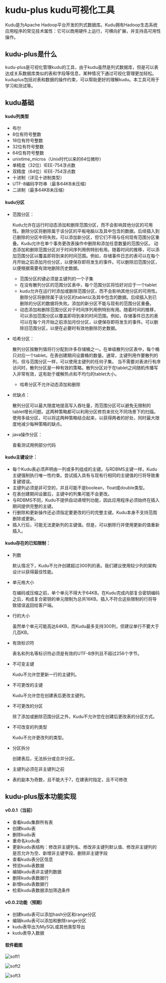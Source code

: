 # kudu-plus kudu可视化工具
Kudu是为Apache Hadoop平台开发的列式数据库。Kudu拥有Hadoop生态系统应用程序的常见技术属性：它可以商用硬件上运行，可横向扩展，并支持高可用性操作。 

## kudu-plus是什么

kudu-plus是可视化管理kudu的工具，由于kudu虽然是列式数据库，但是可以表达成关系数据库类似的表和字段等信息，某种情况下通过可视化管理更加轻松。kuduplus包括对表和数据的操作约束，可以帮助更好的理解kudu。本工具可用于学习和测试等。

## kudu基础

#### kudu列类型
- 布尔
- 8位有符号整数
- 16位有符号整数
- 32位有符号整数
- 64位有符号整数
- unixtime_micros（Unix时代以来的64位微秒）
- 单精度（32位）IEEE-754浮点数
- 双精度（64位）IEEE-754浮点数
- 十进制（详见十进制类型）
- UTF-8编码字符串（最多64KB未压缩）
- 二进制（最多64KB未压缩）

#### kudu分区
  - 范围分区：
  
    Kudu允许在运行时动态添加和删除范围分区，而不会影响其他分区的可用性。删除分区将删除属于该分区的平板电脑以及其中包含的数据。后续插入到已删除的分区中将失败。可以添加新分区，但它们不得与任何现有范围分区重叠。Kudu允许在单个事务更改表操作中删除和添加任意数量的范围分区。
    动态添加和删除范围分区对于时间序列用例特别有用。随着时间的推移，可以添加范围分区以覆盖即将到来的时间范围。例如，存储事件日志的表可以在每个月开始之前添加月份分区，以便保存即将发生的事件。可以删除旧范围分区，以便根据需要有效地删除历史数据。
    
    - 范围分区的键必须是主键列的一个子集
    - 在没有散列分区的范围分区表中，每个范围分区将恰好对应于一个tablet
    - kudu允许在运行时添加或删除范围分区，而不会影响其他分区的可用性。删除分区将删除属于该分区的tablet以及其中包含的数据。后续插入到已删除的分区的数据将失败。添加的新分区不能与现有的范围分区重叠。
    - 动态添加和删除范围分区对于时间序列用例特别有用。随着时间的推移，可以添加范围分区以覆盖即将到来的时间范围。例如，存储事件日志的表可以在每个月开始之前添加月份分区，以便保存即将发生的事件。可以删除旧范围分区，以便在必要时有效地删除历史数据。
    
  
  - 哈希分区：
  
    散列分区按散列值将行分配到许多存储桶之一。在单级散列分区表中，每个桶只对应一个tablet。在表创建期间设置桶的数量。通常，主键列用作要散列的列，但与范围分区一样，可以使用主键列的任何子集。
    当不需要对表进行有序访问时，散列分区是一种有效的策略。散列分区对于在tablet之间随机传播写入非常有效，这有助于缓解热点和不均匀的tablet大小。
    
    - 哈希分区不允许动态添加和删除
    
  - 优缺点：
  
    散列分区可以最大限度地提高写入吞吐量，而范围分区可以避免无限制的tablet增长问题。这两种策略都可以利用分区修剪来优化不同场景下的扫描。使用多级分区，可以将这两种策略结合起来，以获得两者的好处，同时最大限度地减少每种策略的缺点。
    
  - java操作分区：
  
    查看测试用例部分代码
    
#### kudu主键设计：

- 每个Kudu表必须声明由一列或多列组成的主键。与RDBMS主键一样，Kudu主键强制执行唯一性约束。尝试插入具有与现有行相同的主键值的行将导致重复键错误。
- 主键列必须是非可空的，并且可能不是boolean，float或double类型。
- 在表创建期间设置后，主键中的列集可能不会更改。
- 与RDBMS不同，Kudu不提供自动递增列功能，因此应用程序必须始终在插入期间提供完整的主键。
- 行删除和更新操作还必须指定要更改的行的完整主键。Kudu本身不支持范围删除或更新。
- 插入行后，可能无法更新列的主键值。但是，可以删除行并使用更新的值重新插入。

#### kudu存在的已知限制：
- 列数

  默认情况下，Kudu不允许创建超过300列的表。我们建议使用较少列的架构设计以获得最佳性能。

- 单元格大小

  在编码或压缩之前，单个单元不得大于64KB。在Kudu完成内部复合密钥编码之后，构成复合密钥的单元限制为总共16KB。插入不符合这些限制的行将导致错误返回给客户端。

- 行的大小

  虽然单个单元可能高达64KB，而Kudu最多支持300列，但建议单行不要大于几百KB。

- 有效标识符

  表名和列名等标识符必须是有效的UTF-8序列且不超过256个字节。

- 不可变主键
  
  Kudu不允许您更新一行的主键列。

- 不可更改的主键

  Kudu不允许您在创建表后更改主键列。

- 不可更改的分区

  除了添加或删除范围分区之外，Kudu不允许您在创建后更改表的分区方式。

- 不可改变的列类型
  
  Kudu不允许更改列的类型。

- 分区拆分

  创建表后，无法拆分或合并分区。

- 主键列必须在非主键列之前

- 表的副本为奇数，且不能大于7，在建表时指定，且不可修改
  

## kudu-plus版本功能实现

#### v0.0.1（当前）
- 查看kudu集群所有表
- 创建kudu表
- 删除kudu表
- 重命名kudu表
- 更新kudu表结构：修改非主键列名、修改非主键列默认值、修改非主键列的是否允许为空、新增非主键字段、删除非主键字段
- 查看kudu表分区信息
- 预览kudu表数据
- 编辑kudu表非主键列数据
- 删除kudu表数据行
- 新增kudu表数据行
- 检索kudu表数据添加筛选条件

#### v0.0.2功能（预期）
- 创建kudu表可以添加hash分区和range分区
- 编辑kudu表可以添加和删除range分区
- kudu表导出为MySQL或其他类型导出
- kudu表导入数据

#### 软件截图

![soft1](https://github.com/Xchunguang/kudu-plus/blob/master/src/main/resources/pages/images/soft-1.jpg)

![soft2](https://github.com/Xchunguang/kudu-plus/blob/master/src/main/resources/pages/images/soft-2.jpg)

![soft3](https://github.com/Xchunguang/kudu-plus/blob/master/src/main/resources/pages/images/soft-3.jpg)
